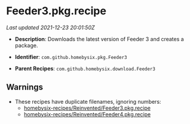 # Feeder3.pkg.recipe

_Last updated 2021-12-23 20:01:50Z_

- **Description**: Downloads the latest version of Feeder 3 and creates a package.

- **Identifier**: `com.github.homebysix.pkg.Feeder3`

- **Parent Recipes**: `com.github.homebysix.download.Feeder3`


## Warnings

- These recipes have duplicate filenames, ignoring numbers:
    - [homebysix-recipes/Reinvented/Feeder3.pkg.recipe](/autopkg-dupe-tracker/homebysix-recipes/Reinvented/Feeder3.pkg.recipe)
    - [homebysix-recipes/Reinvented/Feeder4.pkg.recipe](/autopkg-dupe-tracker/homebysix-recipes/Reinvented/Feeder4.pkg.recipe)